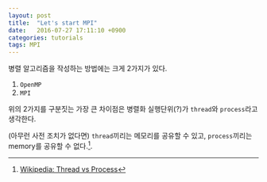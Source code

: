 ```yaml
---
layout: post
title:  "Let's start MPI"
date:   2016-07-27 17:11:10 +0900
categories: tutorials
tags: MPI
---
```


병렬 알고리즘을 작성하는 방법에는 크게 2가지가 있다.

1. `OpenMP`
1. `MPI`

위의 2가지를 구분짓는 가장 큰 차이점은 병렬화 실행단위(?)가 `thread`와 `process`라고 생각한다.

(아무런 사전 조치가 없다면) `thread`끼리는 메모리를 공유할 수 있고, `process`끼리는 memory를 공유할 수 없다.[^1].


[^1]: [Wikipedia: Thread vs Process](https://en.wikipedia.org/wiki/Thread_(computing)#Threads_vs._processes)